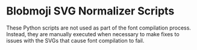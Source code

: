 # Blobmoji SVG Normalizer Scripts

These Python scripts are not used as part of the font compilation process. Instead, they are manually executed when necessary to make fixes to issues with the SVGs that cause font compilation to fail.
